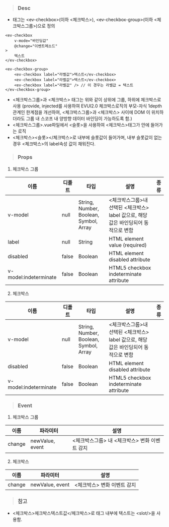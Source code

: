 
>### Desc
 - 태그는 &lt;ev-checkbox&gt;(이하 <체크박스>), &lt;ev-checkbox-group&gt;(이하 <체크박스그룹>)으로 정의

```
<ev-checkbox
    v-mode="바인딩값"
    @change="이벤트메소드"
>
    텍스트
</ev-checkbox>
```

```
<ev-checkbox-group>
    <ev-checkbox label="라벨값">텍스트</ev-checkbox>
    <ev-checkbox label="라벨값">텍스트</ev-checkbox>
    <ev-checkbox label="라벨값" /> // 이 경우는 라벨값 = 텍스트
</ev-checkbox-group>
```

 - <체크박스그룹>과 <체크박스> 태그는 위와 같이 상위에 그룹, 하위에 체크박스로 사용
   (provide, injected를 사용하여 EVUI2.0 체크박스로직의 부모-자식 1depth 관계인 한계점을 개선하여, <체크박스그룹>과 <체크박스> 사이에 DOM
   이 위치하더라도 그룹 내 스코프 내 양방향 데이터 바인딩이 가능하도록 함.)
 - <체크박스그룹>.vue파일에서 <슬롯>을 사용하여 <체크박스>태그가 안에 들어가는 로직
 - <체크박스><슬롯></체크박스>로 내부에 슬롯값이 들어가며, 내부 슬롯값이 없는 경우 <체크박스>의 label속성 값이 채워진다.  


>### Props
1) 체크박스 그룹

  | 이름 | 디폴트 | 타입 | 설명 | 종류 |
  |------------ |-----------|---------|-------------------------|---------------------------------------------------|
  | v-model | null | String, Number, Boolean, Symbol, Array | <체크박스그룹>내 선택된 <체크박스> label 값으로, 해당 값은 바인딩되어 동적으로 변함 | |
  | label | null | String  | HTML element value (required) |  |
  | disabled | false | Boolean | HTML element disabled attribute |  |
  | v-model:indeterminate | false | Boolean | HTML5 checkbox indeterminate attribute |  |

2) 체크박스

 | 이름 | 디폴트 | 타입 | 설명 | 종류 |
  |------------ |-----------|---------|-------------------------|---------------------------------------------------|
  | v-model | null | String, Number, Boolean, Symbol, Array | <체크박스그룹>내 선택된 <체크박스> label 값으로, 해당 값은 바인딩되어 동적으로 변함 | |
  | disabled | false | Boolean | HTML element disabled attribute |  |
  | v-model:indeterminate | false | Boolean | HTML5 checkbox indeterminate attribute |  |


>### Event
1) 체크박스 그룹

| 이름 | 파라미터 | 설명 |
 |------|----------|------|
 | change | newValue, event | <체크박스그룹> 내 <체크박스> 변화 이벤트 감지 |

2) 체크박스

| 이름 | 파라미터 | 설명 |
 |------|----------|------|
 | change | newValue, event | <체크박스> 변화 이벤트 감지 |


>### 참고
 - <체크박스>체크박스텍스트값</체크박스>로 태그 내부에 텍스트는 &lt;slot/&gt;을 사용함.
